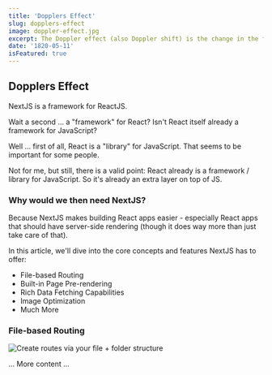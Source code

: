 ```yaml
---
title: 'Dopplers Effect'
slug: dopplers-effect
image: doppler-effect.jpg
excerpt: The Doppler effect (also Doppler shift) is the change in the frequency of a wave in relation to an observer who is moving relative to the source of the wave
date: '1820-05-11'
isFeatured: true
---
```

## Dopplers Effect
NextJS is a framework for ReactJS.

Wait a second ... a "framework" for React? Isn't React itself already a framework for JavaScript?

Well ... first of all, React is a "library" for JavaScript. That seems to be important for some people.

Not for me, but still, there is a valid point: React already is a framework / library for JavaScript. So it's already an extra layer on top of JS.

### Why would we then need NextJS?

Because NextJS makes building React apps easier - especially React apps that should have server-side rendering (though it does way more than just take care of that).

In this article, we'll dive into the core concepts and features NextJS has to offer:

- File-based Routing
- Built-in Page Pre-rendering
- Rich Data Fetching Capabilities
- Image Optimization
- Much More

### File-based Routing

![Create routes via your file + folder structure](/images/posts-images/doppler-effect.jpg)

... More content ...